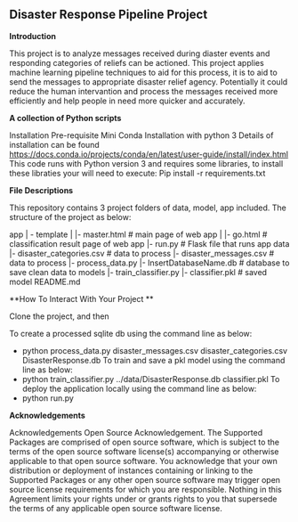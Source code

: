 ## Disaster Response Pipeline Project

**Introduction**

This project is to analyze messages received during diaster events and responding categories of reliefs can be actioned. This project applies machine learning pipeline techniques to aid for this process, it is to aid to send the messages to appropriate disaster relief agency. Potentially it could reduce the human intervantion and process the messages received more efficiently and help people in need more quicker and accurately.

**A collection of Python scripts**

Installation Pre-requisite Mini Conda Installation with python 3
Details of installation can be found https://docs.conda.io/projects/conda/en/latest/user-guide/install/index.html This code runs with Python version 3 and requires some libraries, to install these libraties your will need to execute: Pip install -r requirements.txt



**File Descriptions**

This repository contains 3 project folders of data, model, app included. The structure of the project as below:

app
| - template
| |- master.html # main page of web app
| |- go.html # classification result page of web app
|- run.py # Flask file that runs app
data
|- disaster_categories.csv # data to process
|- disaster_messages.csv # data to process
|- process_data.py
|- InsertDatabaseName.db # database to save clean data to
models
|- train_classifier.py
|- classifier.pkl # saved model
README.md


**How To Interact With Your Project **

Clone the project, and then

To create a processed sqlite db using the command line as below:
- python process_data.py disaster_messages.csv disaster_categories.csv DisasterResponse.db
To train and save a pkl model using the command line as below:
- python train_classifier.py ../data/DisasterResponse.db classifier.pkl
To deploy the application locally using the command line as below:
- python run.py

**Acknowledgements**

Acknowledgements Open Source Acknowledgement. The Supported Packages are comprised of open source software, which is subject to the terms of the open source software license(s) accompanying or otherwise applicable to that open source software. You acknowledge that your own distribution or deployment of instances containing or linking to the Supported Packages or any other open source software may trigger open source license requirements for which you are responsible. Nothing in this Agreement limits your rights under or grants rights to you that supersede the terms of any applicable open source software license.
